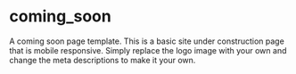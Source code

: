 # coming_soon
A coming soon page template.
This is a basic site under construction page that is mobile responsive. Simply replace the logo image with your own and change the meta descriptions to make it your own.
